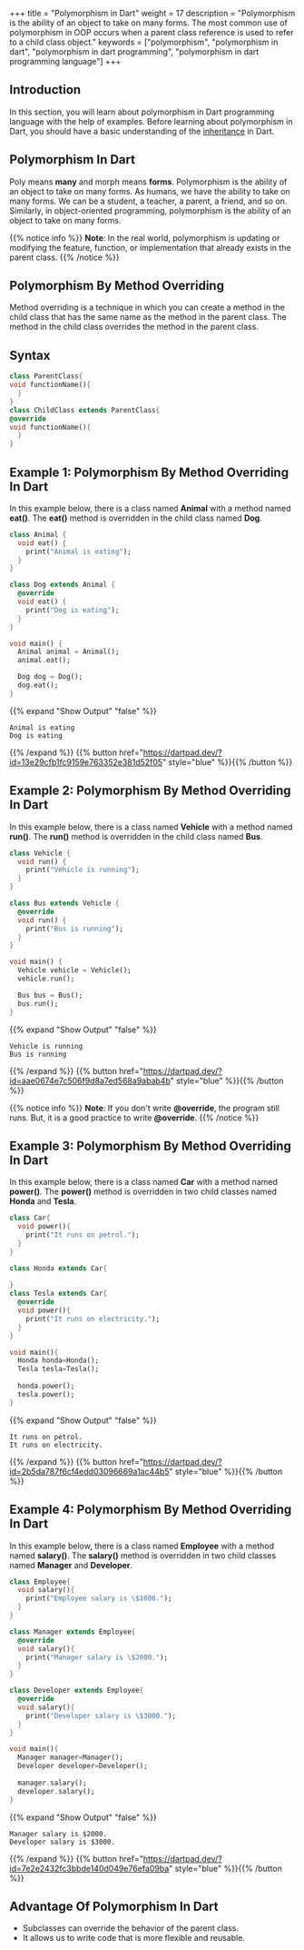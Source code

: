 +++
title = "Polymorphism in Dart"
weight = 17
description = "Polymorphism is the ability of an object to take on many forms. The most common use of polymorphism in OOP occurs when a parent class reference is used to refer to a child class object."
keywords = ["polymorphism", "polymorphism in dart", "polymorphism in dart programming", "polymorphism in dart programming language"]
+++

## Introduction
In this section, you will learn about polymorphism in Dart programming language with the help of examples. Before learning about polymorphism in Dart, you should have a basic understanding of the [inheritance](/object-oriented-programming/inheritance-in-dart/) in Dart.

## Polymorphism In Dart
Poly means **many** and morph means **forms**. Polymorphism is the ability of an object to take on many forms. As humans, we have the ability to take on many forms. We can be a student, a teacher, a parent, a friend, and so on. Similarly, in object-oriented programming, polymorphism is the ability of an object to take on many forms. 

{{% notice info %}}
**Note**:  In the real world, polymorphism is updating or modifying the feature, function, or implementation that already exists in the parent class. 
{{% /notice %}}

## Polymorphism By Method Overriding
Method overriding is a technique in which you can create a method in the child class that has the same name as the method in the parent class. The method in the child class overrides the method in the parent class.

## Syntax
```dart
class ParentClass{
void functionName(){
  }
}
class ChildClass extends ParentClass{
@override 
void functionName(){
  }
}
```

## Example 1: Polymorphism By Method Overriding In Dart
In this example below, there is a class named **Animal** with a method named **eat()**. The **eat()** method is overridden in the child class named **Dog**.

```dart
class Animal {
  void eat() {
    print("Animal is eating");
  }
}

class Dog extends Animal {
  @override
  void eat() {
    print("Dog is eating");
  }
}

void main() {
  Animal animal = Animal();
  animal.eat();

  Dog dog = Dog();
  dog.eat();
}
```
{{% expand "Show Output" "false" %}}
```plaintext
Animal is eating
Dog is eating
```
{{% /expand %}}
{{% button href="https://dartpad.dev/?id=13e29cfb1fc9159e763352e381d52f05" style="blue" %}}{{% /button %}}

## Example 2: Polymorphism By Method Overriding In Dart
In this example below, there is a class named **Vehicle** with a method named **run()**. The **run()** method is overridden in the child class named **Bus**.

```dart
class Vehicle {
  void run() {
    print("Vehicle is running");
  }
}

class Bus extends Vehicle {
  @override
  void run() {
    print("Bus is running");
  }
}

void main() {
  Vehicle vehicle = Vehicle();
  vehicle.run();

  Bus bus = Bus();
  bus.run();
}
```
{{% expand "Show Output" "false" %}}
```plaintext
Vehicle is running
Bus is running
```
{{% /expand %}}
{{% button href="https://dartpad.dev/?id=aae0674e7c506f9d8a7ed568a9abab4b" style="blue" %}}{{% /button %}}

{{% notice info %}}
**Note**:  If you don't write **@override**, the program still runs. But, it is a good practice to write **@override**. 
{{% /notice %}}

## Example 3: Polymorphism By Method Overriding In Dart
In this example below, there is a class named **Car** with a method named **power()**. The **power()** method is overridden in two child classes named **Honda** and **Tesla**.
```dart
class Car{
  void power(){
    print("It runs on petrol.");
  }
}

class Honda extends Car{
  
}
class Tesla extends Car{
  @override
  void power(){
    print("It runs on electricity.");
  }
}

void main(){
  Honda honda=Honda();
  Tesla tesla=Tesla();
  
  honda.power();
  tesla.power();
}
```
{{% expand "Show Output" "false" %}}
```plaintext
It runs on petrol.
It runs on electricity.
```
{{% /expand %}}
{{% button href="https://dartpad.dev/?id=2b5da787f6cf4edd03096669a1ac44b5" style="blue" %}}{{% /button %}}

## Example 4: Polymorphism By Method Overriding In Dart
In this example below, there is a class named **Employee** with a method named **salary()**. The **salary()** method is overridden in two child classes named **Manager** and **Developer**.
```dart
class Employee{
  void salary(){
    print("Employee salary is \$1000.");
  }
}

class Manager extends Employee{
  @override
  void salary(){
    print("Manager salary is \$2000.");
  }
}

class Developer extends Employee{
  @override
  void salary(){
    print("Developer salary is \$3000.");
  }
}

void main(){
  Manager manager=Manager();
  Developer developer=Developer();
  
  manager.salary();
  developer.salary();
}
```
{{% expand "Show Output" "false" %}}
```plaintext
Manager salary is $2000.
Developer salary is $3000.
```
{{% /expand %}}
{{% button href="https://dartpad.dev/?id=7e2e2432fc3bbde140d049e76efa09ba" style="blue" %}}{{% /button %}}


## Advantage Of Polymorphism In Dart
- Subclasses can override the behavior of the parent class.
- It allows us to write code that is more flexible and reusable. 
